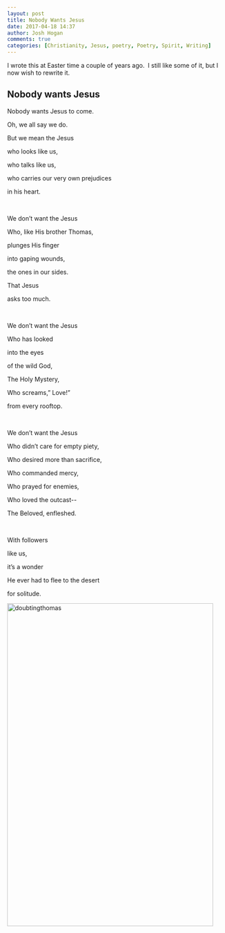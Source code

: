 ```yaml
---
layout: post
title: Nobody Wants Jesus
date: 2017-04-18 14:37
author: Josh Hogan
comments: true
categories: [Christianity, Jesus, poetry, Poetry, Spirit, Writing]
---
```

I wrote this at Easter time a couple of years ago.  I still like some of it, but I now wish to rewrite it.
<h2>Nobody wants Jesus</h2>
Nobody wants Jesus to come.

Oh, we all say we do.

But we mean the Jesus

who looks like us,

who talks like us,

who carries our very own prejudices

in his heart.

&nbsp;

We don’t want the Jesus

Who, like His brother Thomas,

plunges His finger

into gaping wounds,

the ones in our sides.

That Jesus

asks too much.

&nbsp;

We don’t want the Jesus

Who has looked

into the eyes

of the wild God,

The Holy Mystery,

Who screams,” Love!”

from every rooftop.

&nbsp;

We don’t want the Jesus

Who didn’t care for empty piety,

Who desired more than sacrifice,

Who commanded mercy,

Who prayed for enemies,

Who loved the outcast--

The Beloved, enfleshed.

&nbsp;

With followers

like us,

it’s a wonder

He ever had to flee to the desert

for solitude.

<img class="alignnone size-full wp-image-432" src="https://joshuadavidhogan.files.wordpress.com/2017/04/doubtingthomas.jpg" alt="doubtingthomas" width="477" height="747" />
